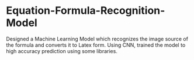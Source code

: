 # Equation-Formula-Recognition-Model
Designed a Machine Learning Model which recognizes the image source of the formula and converts it to Latex form.
Using CNN, trained the model to high accuracy prediction using some libraries.
